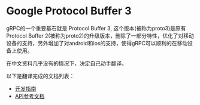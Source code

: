 Google Protocol Buffer 3
===============

gRPC的一个重要基石就是 Protocol Buffer 3, 这个版本(被称为proto3)是原有Protocol Buffer 2(被称为proto2)的升级版本，删除了一部分特性，优化了对移动设备的支持，另外增加了对android和ios的支持，使得gRPC可以顺利的在移动设备上使用。

在中文资料几乎没有的情况下，决定自己动手翻译。

以下是翻译完成的文档列表：

- [开发指南](../guide/index.md)
- [API参考文档](../reference/index.md)